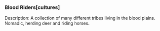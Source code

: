 ### Blood Riders[cultures]

Description: A collection of many different tribes living in the blood plains. Nomadic, herding deer and riding horses.

